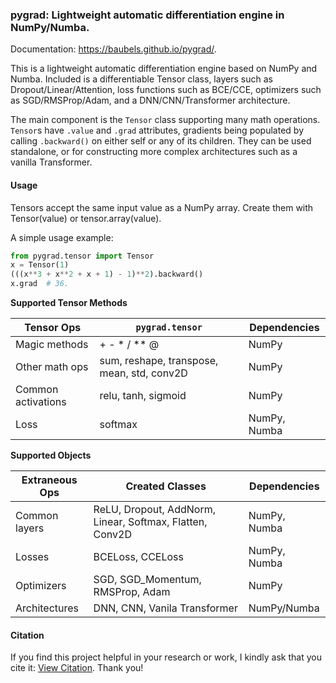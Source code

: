 
### pygrad: Lightweight automatic differentiation engine in NumPy/Numba.

Documentation: https://baubels.github.io/pygrad/.

This is a lightweight automatic differentiation engine based on NumPy and Numba. Included is a differentiable Tensor class, layers such as Dropout/Linear/Attention, loss functions such as BCE/CCE, optimizers such as SGD/RMSProp/Adam, and a DNN/CNN/Transformer architecture. 

The main component is the `Tensor` class supporting many math operations. `Tensor`s have `.value` and `.grad` attributes, gradients being populated by calling `.backward()` on either self or any of its children. They can be used standalone, or for constructing more complex architectures such as a vanilla Transformer.

#### Usage

Tensors accept the same input value as a NumPy array. Create them with Tensor(value) or tensor.array(value).

A simple usage example:

```python
from pygrad.tensor import Tensor
x = Tensor(1)
(((x**3 + x**2 + x + 1) - 1)**2).backward()
x.grad  # 36.
```

**Supported Tensor Methods**

| Tensor Ops       | `pygrad.tensor`                      | Dependencies |
| ---------------  | -------------                              | ------------ |
| Magic methods    |  + - * / ** @                              | NumPy        |
| Other math ops   | sum, reshape, transpose, mean, std, conv2D | NumPy        |
| Common activations | relu, tanh, sigmoid                      | NumPy        |
| Loss              | softmax                                   | NumPy, Numba  |

**Supported Objects**

| Extraneous Ops   | Created Classes                                            | Dependencies |
| ---------------  | -------------                                              | ------------ |
| Common layers    |  ReLU, Dropout, AddNorm, Linear, Softmax, Flatten, Conv2D  | NumPy, Numba |
| Losses           | BCELoss, CCELoss                                           | NumPy, Numba |
| Optimizers       | SGD, SGD_Momentum, RMSProp, Adam                           | NumPy        |
| Architectures    | DNN, CNN, Vanila Transformer                               | NumPy/Numba  |


#### Citation

If you find this project helpful in your research or work, I kindly ask that you cite it: [View Citation](./CITATION.cff). Thank you! 
